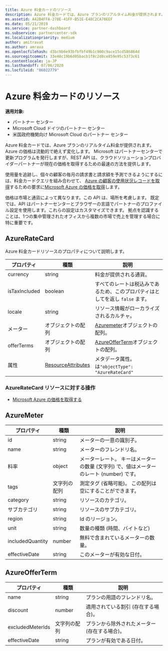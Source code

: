 ```yaml
---
title: Azure 料金カードのリソース
description: Azure 料金カードでは、Azure プランのリアルタイム料金が提供されます。
ms.assetid: A42B4FFA-278E-41FF-B51E-E48C2CA70EEF
ms.date: 05/21/2019
ms.service: partner-dashboard
ms.subservice: partnercenter-sdk
ms.localizationpriority: medium
author: amitravat
ms.author: amrava
ms.openlocfilehash: d3bc9b6e93bfbfbf49b1c900c9ace15cd586864d
ms.sourcegitcommit: 33e48c19b6d05bacb1f8c2d8ce859e95c5373c61
ms.contentlocale: ja-JP
ms.lasthandoff: 07/06/2020
ms.locfileid: "86022779"
---
```

# <a name="azure-rate-card-resources"></a>Azure 料金カードのリソース

**適用対象:**

- パートナー センター
- Microsoft Cloud ドイツのパートナー センター
- 米国政府機関向け Microsoft Cloud のパートナー センター

Azure 料金カードでは、Azure プランのリアルタイム料金が提供されます。 Azure の価格は流動的で絶えず変化します。 Microsoft はパートナーセンターで更新プログラムを発行しますが、REST API は、クラウドソリューションプロバイダーパートナーが現在の価格を取得するための最速の方法を提供します。

使用量を追跡し、個々の顧客の毎月の請求書と請求額を予測できるようにするには、料金カードクエリを組み合わせて、 [Azure の顧客の使用状況レコードを取得](get-a-customer-s-utilization-record-for-azure.md)するための要求に[Microsoft Azure の価格を取得](get-prices-for-microsoft-azure.md)します。

価格は市場と通貨によって異なります。この API は、場所を考慮します。 既定では、API はパートナーセンターとブラウザーの言語でパートナーのプロファイル設定を使用します。これらの設定はカスタマイズできます。 拠点を認識することは、1つの集中管理されたオフィスから複数の市場で売上を管理する場合に特に重要です。

## <a name="azureratecard"></a>AzureRateCard

Azure 料金カードリソースのプロパティについて説明します。

| プロパティ      | 種類                                      | 説明                                                       |
|---------------|-------------------------------------------|-------------------------------------------------------------------|
| currency      | string                                    | 料金が提供される通貨。                     |
| isTaxIncluded | boolean                                   | すべてのレートは税込みであるため、このプロパティはとしてを返し `false` ます。 |
| locale        | string                                    | リソース情報がローカライズされるカルチャ。       |
| メーター        | オブジェクトの配列                          | [Azuremeter](#azuremeter)オブジェクトの配列。                       |
| offerTerms    | オブジェクトの配列                          | [AzureOfferTerm](#azureofferterm)オブジェクトの配列。               |
| 属性    | [ResourceAttributes](utility-resources.md#resourceattributes) | メタデータ属性。 は`"objectType": "AzureRateCard"`   |

### <a name="operations-on-the-azureratecard-resource"></a>AzureRateCard リソースに対する操作

- [Microsoft Azure の価格を取得する](get-prices-for-microsoft-azure.md)

## <a name="azuremeter"></a>AzureMeter

| プロパティ         | 種類             | 説明                                                                                   |
|------------------|------------------|-----------------------------------------------------------------------------------------------|
| id               | string           | メーターの一意の識別子。                                                                    |
| name             | string           | メーターのフレンドリ名。                                                                   |
| 料率            | object           | メーターレート。 キーはメーターの数量 (文字列) で、値はメーターのレート (number) です。 |
| tags             | 文字列の配列 | 測定タグ (省略可能)。 この配列は空にすることができます。                                                 |
| category         | string           | リソースのカテゴリ。                                                                     |
| サブカテゴリ      | string           | リソースのサブカテゴリ。                                                                 |
| region           | string           | Id のリージョン。                                                                             |
| unit             | string           | 数量の種類 (時間、バイトなど)                                                     |
| includedQuantity | number           | 無料で含まれているメーターの数量。                                               |
| effectiveDate    | string           | このメーターが有効な日付。                                                             |

## <a name="azureofferterm"></a>AzureOfferTerm

| プロパティ         | 種類             | 説明                             |
|------------------|------------------|-----------------------------------------|
| name             | string           | プランの用語のフレンドリ名。        |
| discount         | number           | 適用されている割引 (存在する場合)。           |
| excludedMeterIds | 文字列の配列 | プランから除外されたメーター (存在する場合)。 |
| effectiveDate    | string           | プランが有効である日付。        |
